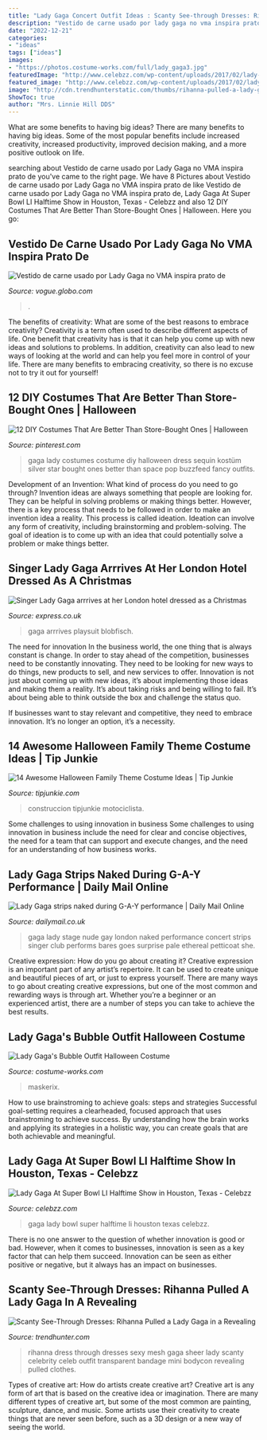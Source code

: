 ```yaml
---
title: "Lady Gaga Concert Outfit Ideas : Scanty See-through Dresses: Rihanna Pulled A Lady Gaga In A Revealing"
description: "Vestido de carne usado por lady gaga no vma inspira prato de"
date: "2022-12-21"
categories:
- "ideas"
tags: ["ideas"]
images:
- "https://photos.costume-works.com/full/lady_gaga3.jpg"
featuredImage: "http://www.celebzz.com/wp-content/uploads/2017/02/lady-gaga-at-super-bowl-li-halftime-show-in-houston-texas_9.jpg"
featured_image: "http://www.celebzz.com/wp-content/uploads/2017/02/lady-gaga-at-super-bowl-li-halftime-show-in-houston-texas_9.jpg"
image: "http://cdn.trendhunterstatic.com/thumbs/rihanna-pulled-a-lady-gaga.jpeg"
ShowToc: true
author: "Mrs. Linnie Hill DDS"
---
```



What are some benefits to having big ideas?
There are many benefits to having big ideas. Some of the most popular benefits include increased creativity, increased productivity, improved decision making, and a more positive outlook on life.

	

		
searching about Vestido de carne usado por Lady Gaga no VMA inspira prato de you've came to the right page. We have 8 Pictures about Vestido de carne usado por Lady Gaga no VMA inspira prato de like Vestido de carne usado por Lady Gaga no VMA inspira prato de, Lady Gaga At Super Bowl LI Halftime Show in Houston, Texas - Celebzz and also 12 DIY Costumes That Are Better Than Store-Bought Ones | Halloween. Here you go:
		
    
## Vestido De Carne Usado Por Lady Gaga No VMA Inspira Prato De

<img loading=lazy src="https://s2.glbimg.com/D5Fc6EDcXc1WuD6OIiwFwDxVaPI=/640x920/smart/e.glbimg.com/og/ed/f/original/2016/08/25/gettyimages-104037877.jpg" onerror="this.onerror=null;this.src='https://tse4.mm.bing.net/th?id=OIP.xY5UmWcAsapqw6Zau3aN8QHaKp&amp;pid=15.1';" alt="Vestido de carne usado por Lady Gaga no VMA inspira prato de">

_Source: vogue.globo.com_

>. 

	

The benefits of creativity: What are some of the best reasons to embrace creativity?
Creativity is a term often used to describe different aspects of life. One benefit that creativity has is that it can help you come up with new ideas and solutions to problems. In addition, creativity can also lead to new ways of looking at the world and can help you feel more in control of your life. There are many benefits to embracing creativity, so there is no excuse not to try it out for yourself!

    
## 12 DIY Costumes That Are Better Than Store-Bought Ones | Halloween

<img loading=lazy src="https://i.pinimg.com/736x/36/7c/a5/367ca58b38e529ce908252b0e4e52f34--lady-gaga-halloween-costume-silver-sequin-dress.jpg" onerror="this.onerror=null;this.src='https://tse2.mm.bing.net/th?id=OIP.2Aiwy_4rdu41fVv3QpGhygHaNt&amp;pid=15.1';" alt="12 DIY Costumes That Are Better Than Store-Bought Ones | Halloween">

_Source: pinterest.com_

>gaga lady costumes costume diy halloween dress sequin kostüm silver star bought ones better than space pop buzzfeed fancy outfits. 

	

Development of an Invention: What kind of process do you need to go through?
Invention ideas are always something that people are looking for. They can be helpful in solving problems or making things better. However, there is a key process that needs to be followed in order to make an invention idea a reality. This process is called ideation. Ideation can involve any form of creativity, including brainstorming and problem-solving. The goal of ideation is to come up with an idea that could potentially solve a problem or make things better.

    
## Singer Lady Gaga Arrrives At Her London Hotel Dressed As A Christmas

<img loading=lazy src="https://cdn.images.express.co.uk/img/dynamic/79/590x/secondary/106318.jpg" onerror="this.onerror=null;this.src='https://tse1.mm.bing.net/th?id=OIP.G5SAWLUrO6UGyBVQ5mcnVAHaK-&amp;pid=15.1';" alt="Singer Lady Gaga arrrives at her London hotel dressed as a Christmas">

_Source: express.co.uk_

>gaga arrrives playsuit blobfisch. 

	

The need for innovation
In the business world, the one thing that is always constant is change. In order to stay ahead of the competition, businesses need to be constantly innovating. They need to be looking for new ways to do things, new products to sell, and new services to offer.
Innovation is not just about coming up with new ideas, it’s about implementing those ideas and making them a reality. It’s about taking risks and being willing to fail. It’s about being able to think outside the box and challenge the status quo.

If businesses want to stay relevant and competitive, they need to embrace innovation. It’s no longer an option, it’s a necessity.

    
## 14 Awesome Halloween Family Theme Costume Ideas | Tip Junkie

<img loading=lazy src="https://cdn.tipjunkie.com/wp-content/uploads/2012/09/FNLL67DGFA3YNAA.LARGE_.jpg" onerror="this.onerror=null;this.src='https://tse3.mm.bing.net/th?id=OIP.krMqSB-FC6UBPpZ8sMAXMwHaK2&amp;pid=15.1';" alt="14 Awesome Halloween Family Theme Costume Ideas | Tip Junkie">

_Source: tipjunkie.com_

>construccion tipjunkie motociclista. 

	

Some challenges to using innovation in business
Some challenges to using innovation in business include the need for clear and concise objectives, the need for a team that can support and execute changes, and the need for an understanding of how business works.

    
## Lady Gaga Strips Naked During G-A-Y Performance | Daily Mail Online

<img loading=lazy src="https://i.dailymail.co.uk/i/pix/2013/10/27/article-2477826-1903D62200000578-410_634x654.jpg" onerror="this.onerror=null;this.src='https://tse1.mm.bing.net/th?id=OIP.8R_fQypi46Q00pb1EQbTdwHaHo&amp;pid=15.1';" alt="Lady Gaga strips naked during G-A-Y performance | Daily Mail Online">

_Source: dailymail.co.uk_

>gaga lady stage nude gay london naked performance concert strips singer club performs bares goes surprise pale ethereal petticoat she. 

	

Creative expression: How do you go about creating it?
Creative expression is an important part of any artist’s repertoire. It can be used to create unique and beautiful pieces of art, or just to express yourself. There are many ways to go about creating creative expressions, but one of the most common and rewarding ways is through art. Whether you’re a beginner or an experienced artist, there are a number of steps you can take to achieve the best results.

    
## Lady Gaga&#039;s Bubble Outfit Halloween Costume

<img loading=lazy src="https://photos.costume-works.com/full/lady_gaga3.jpg" onerror="this.onerror=null;this.src='https://tse4.mm.bing.net/th?id=OIP.jvua4tjgouPLVbMzYruGRQHaKq&amp;pid=15.1';" alt="Lady Gaga&#039;s Bubble Outfit Halloween Costume">

_Source: costume-works.com_

>maskerix. 

	

How to use brainstroming to achieve goals: steps and strategies
Successful goal-setting requires a clearheaded, focused approach that uses brainstroming to achieve success. By understanding how the brain works and applying its strategies in a holistic way, you can create goals that are both achievable and meaningful.

    
## Lady Gaga At Super Bowl LI Halftime Show In Houston, Texas - Celebzz

<img loading=lazy src="http://www.celebzz.com/wp-content/uploads/2017/02/lady-gaga-at-super-bowl-li-halftime-show-in-houston-texas_9.jpg" onerror="this.onerror=null;this.src='https://tse3.mm.bing.net/th?id=OIP.Lx8eXnfq3tSTpKckQ8-c0AHaKa&amp;pid=15.1';" alt="Lady Gaga At Super Bowl LI Halftime Show in Houston, Texas - Celebzz">

_Source: celebzz.com_

>gaga lady bowl super halftime li houston texas celebzz. 

	

There is no one answer to the question of whether innovation is good or bad. However, when it comes to businesses, innovation is seen as a key factor that can help them succeed. Innovation can be seen as either positive or negative, but it always has an impact on businesses.

    
## Scanty See-Through Dresses: Rihanna Pulled A Lady Gaga In A Revealing

<img loading=lazy src="http://cdn.trendhunterstatic.com/thumbs/rihanna-pulled-a-lady-gaga.jpeg" onerror="this.onerror=null;this.src='https://tse2.mm.bing.net/th?id=OIP.B906kQDi_7lfBpYrnZJoywHaLH&amp;pid=15.1';" alt="Scanty See-Through Dresses: Rihanna Pulled a Lady Gaga in a Revealing">

_Source: trendhunter.com_

>rihanna dress through dresses sexy mesh gaga sheer lady scanty celebrity celeb outfit transparent bandage mini bodycon revealing pulled clothes. 

	

Types of creative art: How do artists create creative art?
Creative art is any form of art that is based on the creative idea or imagination. There are many different types of creative art, but some of the most common are painting, sculpture, dance, and music. Some artists use their creativity to create things that are never seen before, such as a 3D design or a new way of seeing the world.

